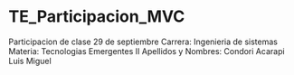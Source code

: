 # TE_Participacion_MVC
Participacion de clase 29 de septiembre
Carrera: Ingenieria de sistemas
Materia: Tecnologias Emergentes II
Apellidos y Nombres: Condori Acarapi Luis Miguel
